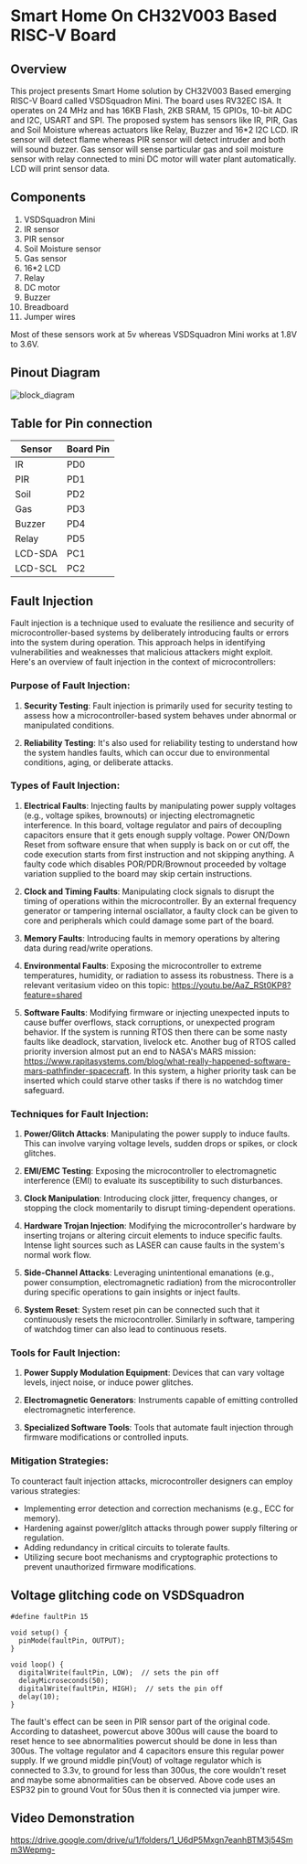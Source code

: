# Smart Home On CH32V003 Based RISC-V Board
## Overview
This project presents Smart Home solution by CH32V003 Based emerging RISC-V Board called VSDSquadron Mini. The board uses RV32EC ISA. It operates on 24 MHz and has 16KB Flash, 2KB SRAM, 15 GPIOs, 10-bit ADC and I2C, USART and SPI. The proposed system has sensors like IR, PIR, Gas and Soil Moisture whereas actuators like Relay, Buzzer and 16*2 I2C LCD. IR sensor will detect flame whereas PIR sensor will detect intruder and both will sound buzzer. Gas sensor will sense particular gas and soil moisture sensor with relay connected to mini DC motor will water plant automatically. LCD will print sensor data.

## Components
1. VSDSquadron Mini
2. IR sensor
3. PIR sensor
4. Soil Moisture sensor
5. Gas sensor
6. 16*2 LCD
7. Relay
8. DC motor
9. Buzzer
10. Breadboard
11. Jumper wires

Most of these sensors work at 5v whereas VSDSquadron Mini works at 1.8V to 3.6V.

## Pinout Diagram
![block_diagram](https://github.com/Pragnesh-Papaniya/vsdsquadron-mini-internship/assets/143833682/ac790370-6152-4979-8376-ca6498d97d08)

## Table for Pin connection
| Sensor        | Board Pin     |
| ------------- | ------------- |
| IR            | PD0           |
| PIR           | PD1           |
| Soil          | PD2           |
| Gas           | PD3           |
| Buzzer        | PD4           |
| Relay         | PD5           |
| LCD-SDA       | PC1           |
| LCD-SCL       | PC2           |

## Fault Injection
Fault injection is a technique used to evaluate the resilience and security of microcontroller-based systems by deliberately introducing faults or errors into the system during operation. This approach helps in identifying vulnerabilities and weaknesses that malicious attackers might exploit. Here's an overview of fault injection in the context of microcontrollers:

### Purpose of Fault Injection:
1. **Security Testing**: Fault injection is primarily used for security testing to assess how a microcontroller-based system behaves under abnormal or manipulated conditions.
  
2. **Reliability Testing**: It's also used for reliability testing to understand how the system handles faults, which can occur due to environmental conditions, aging, or deliberate attacks.

### Types of Fault Injection:
1. **Electrical Faults**: Injecting faults by manipulating power supply voltages (e.g., voltage spikes, brownouts) or injecting electromagnetic interference. In this board, voltage regulator and pairs of decoupling capacitors ensure that it gets enough supply voltage. Power ON/Down Reset from software ensure that when supply is back on or cut off, the code execution starts from first instruction and not skipping anything. A faulty code which disables POR/PDR/Brownout proceeded by voltage variation supplied to the board may skip certain instructions.

2. **Clock and Timing Faults**: Manipulating clock signals to disrupt the timing of operations within the microcontroller. By an external frequency generator or tampering internal osciallator, a faulty clock can be given to core and peripherals which could damage some part of the board.

3. **Memory Faults**: Introducing faults in memory operations by altering data during read/write operations.

4. **Environmental Faults**: Exposing the microcontroller to extreme temperatures, humidity, or radiation to assess its robustness. There is a relevant veritasium video on this topic: https://youtu.be/AaZ_RSt0KP8?feature=shared

5. **Software Faults**: Modifying firmware or injecting unexpected inputs to cause buffer overflows, stack corruptions, or unexpected program behavior. If the system is running RTOS then there can be some nasty faults like deadlock, starvation, livelock etc. Another bug of RTOS called priority inversion almost put an end to NASA's MARS mission: https://www.rapitasystems.com/blog/what-really-happened-software-mars-pathfinder-spacecraft. In this system, a higher priority task can be inserted which could starve other tasks if there is no watchdog timer safeguard. 

### Techniques for Fault Injection:
1. **Power/Glitch Attacks**: Manipulating the power supply to induce faults. This can involve varying voltage levels, sudden drops or spikes, or clock glitches.

2. **EMI/EMC Testing**: Exposing the microcontroller to electromagnetic interference (EMI) to evaluate its susceptibility to such disturbances.

3. **Clock Manipulation**: Introducing clock jitter, frequency changes, or stopping the clock momentarily to disrupt timing-dependent operations.

4. **Hardware Trojan Injection**: Modifying the microcontroller's hardware by inserting trojans or altering circuit elements to induce specific faults. Intense light sources such as LASER can cause faults in the system's normal work flow.

5. **Side-Channel Attacks**: Leveraging unintentional emanations (e.g., power consumption, electromagnetic radiation) from the microcontroller during specific operations to gain insights or inject faults.

6. **System Reset**: System reset pin can be connected such that it continuously resets the microcontroller. Similarly in software, tampering of watchdog timer can also lead to continuous resets.
   
### Tools for Fault Injection:
1. **Power Supply Modulation Equipment**: Devices that can vary voltage levels, inject noise, or induce power glitches.

2. **Electromagnetic Generators**: Instruments capable of emitting controlled electromagnetic interference.

3. **Specialized Software Tools**: Tools that automate fault injection through firmware modifications or controlled inputs.

### Mitigation Strategies:
To counteract fault injection attacks, microcontroller designers can employ various strategies:
- Implementing error detection and correction mechanisms (e.g., ECC for memory).
- Hardening against power/glitch attacks through power supply filtering or regulation.
- Adding redundancy in critical circuits to tolerate faults.
- Utilizing secure boot mechanisms and cryptographic protections to prevent unauthorized firmware modifications.
## Voltage glitching code on VSDSquadron
```
#define faultPin 15

void setup() {
  pinMode(faultPin, OUTPUT);
}

void loop() {
  digitalWrite(faultPin, LOW);  // sets the pin off
  delayMicroseconds(50);
  digitalWrite(faultPin, HIGH);  // sets the pin off
  delay(10);
}
```
The fault's effect can be seen in PIR sensor part of the original code. According to datasheet, powercut above 300us will cause the board to reset hence to see abnormalities powercut should be done in less than 300us. The voltage regulator and 4 capacitors ensure this regular power supply. If we ground middle pin(Vout) of voltage regulator which is connected to 3.3v, to ground for less than 300us, the core wouldn't reset and maybe some abnormalities can be observed. Above code uses an ESP32 pin to ground Vout for 50us then it is connected via jumper wire.
## Video Demonstration
https://drive.google.com/drive/u/1/folders/1_U6dP5Mxgn7eanhBTM3j54Smm3Wepmg-

